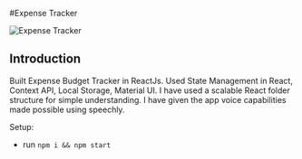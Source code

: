 #Expense Tracker

![Expense Tracker](https://i.ibb.co/VJjj3Kp/Screenshot-2020-12-18-205600.png)

## Introduction

Built Expense Budget Tracker in ReactJs. Used State Management in React, Context API, Local Storage, Material UI. I have used a scalable React folder structure for simple understanding. I have given the app voice capabilities made possible using speechly.

Setup:
- run ```npm i && npm start```
